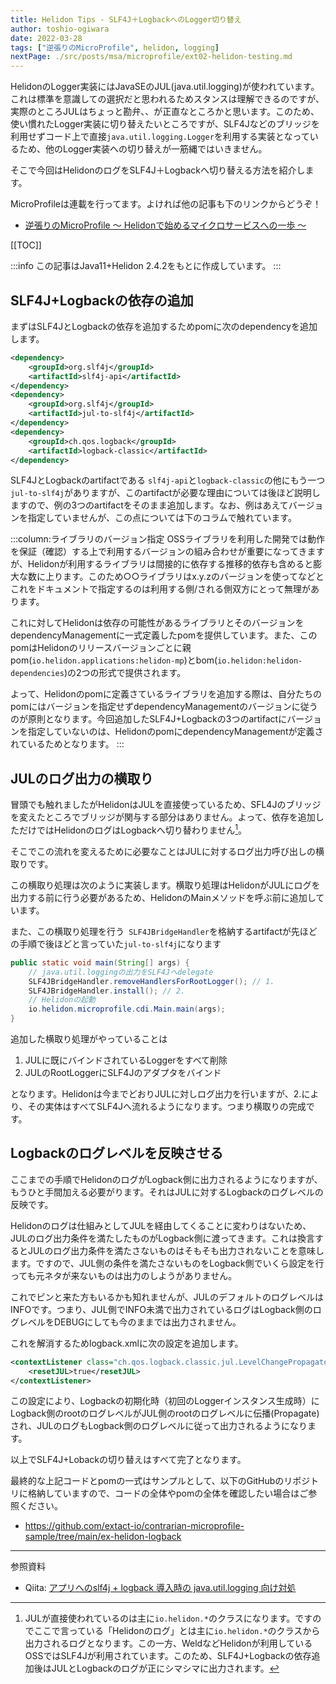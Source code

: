 ```yaml
---
title: Helidon Tips - SLF4J＋LogbackへのLogger切り替え
author: toshio-ogiwara
date: 2022-03-28
tags: ["逆張りのMicroProfile", helidon, logging]
nextPage: ./src/posts/msa/microprofile/ext02-helidon-testing.md
---
```

HelidonのLogger実装にはJavaSEのJUL(java.util.logging)が使われています。これは標準を意識しての選択だと思われるためスタンスは理解できるのですが、実際のところJULはちょっと勘弁、、が正直なところかと思います。このため、使い慣れたLogger実装に切り替えたいところですが、SLF4Jなどのブリッジを利用せずコード上で直接`java.util.logging.Logger`を利用する実装となっているため、他のLogger実装への切り替えが一筋縄ではいきません。

そこで今回はHelidonのログをSLF4J＋Logbackへ切り替える方法を紹介します。

MicroProfileは連載を行ってます。よければ他の記事も下のリンクからどうぞ！
- [逆張りのMicroProfile ～ Helidonで始めるマイクロサービスへの一歩 ～](/msa/#逆張りのmicroprofile-～-helidonで始めるマイクロサービスへの一歩-～)

[[TOC]]

:::info
この記事はJava11+Helidon 2.4.2をもとに作成しています。
:::

## SLF4J+Logbackの依存の追加
まずはSLF4JとLogbackの依存を追加するためpomに次のdependencyを追加します。

```xml
<dependency>
    <groupId>org.slf4j</groupId>
    <artifactId>slf4j-api</artifactId>
</dependency>
<dependency>
    <groupId>org.slf4j</groupId>
    <artifactId>jul-to-slf4j</artifactId>
</dependency>
<dependency>
    <groupId>ch.qos.logback</groupId>
    <artifactId>logback-classic</artifactId>
</dependency>
```

SLF4JとLogbackのartifactである `slf4j-api`と`logback-classic`の他にもう一つ`jul-to-slf4j`がありますが、このartifactが必要な理由については後ほど説明しますので、例の3つのartifactをそのまま追加します。なお、例はあえてバージョンを指定していませんが、この点については下のコラムで触れています。

:::column:ライブラリのバージョン指定
OSSライブラリを利用した開発では動作を保証（確認）する上で利用するバージョンの組み合わせが重要になってきますが、Helidonが利用するライブラリは間接的に依存する推移的依存も含めると膨大な数に上ります。このため○○ライブラリはx.y.zのバージョンを使ってなどとこれをドキュメントで指定するのは利用する側/される側双方にとって無理があります。

これに対してHelidonは依存の可能性があるライブラリとそのバージョンをdependencyManagementに一式定義したpomを提供しています。また、このpomはHelidonのリリースバージョンごとに親pom(`io.helidon.applications:helidon-mp`)とbom(`io.helidon:helidon-dependencies`)の2つの形式で提供されます。

よって、Helidonのpomに定義さているライブラリを追加する際は、自分たちのpomにはバージョンを指定せずdependencyManagementのバージョンに従うのが原則となります。今回追加したSLF4J+Logbackの3つのartifactにバージョンを指定していないのは、HelidonのpomにdependencyManagementが定義されているためとなります。
:::

## JULのログ出力の横取り
冒頭でも触れましたがHelidonはJULを直接使っているため、SFL4Jのブリッジを変えたところでブリッジが関与する部分はありません。よって、依存を追加しただけではHelidonのログはLogbackへ切り替わりません[^1]。

[^1]: JULが直接使われているのは主に`io.helidon.*`のクラスになります。ですのでここで言っている「Helidonのログ」とは主に`io.helidon.*`のクラスから出力されるログとなります。この一方、WeldなどHelidonが利用しているOSSではSLF4Jが利用されています。このため、SLF4J+Logbackの依存追加後はJULとLogbackのログが正にシマシマに出力されます。

そこでこの流れを変えるために必要なことはJULに対するログ出力呼び出しの横取りです。

この横取り処理は次のように実装します。横取り処理はHelidonがJULにログを出力する前に行う必要があるため、HelidonのMainメソッドを呼ぶ前に追加しています。

また、この横取り処理を行う` SLF4JBridgeHandler`を格納するartifactが先ほどの手順で後ほどと言っていた`jul-to-slf4j`になります

```java
public static void main(String[] args) {
    // java.util.loggingの出力をSLF4Jへdelegate
    SLF4JBridgeHandler.removeHandlersForRootLogger(); // 1.
    SLF4JBridgeHandler.install(); // 2.
    // Helidonの起動
    io.helidon.microprofile.cdi.Main.main(args);
}
```

追加した横取り処理がやっていることは
1. JULに既にバインドされているLoggerをすべて削除
2. JULのRootLoggerにSLF4Jのアダプタをバインド

となります。Helidonは今までどおりJULに対しログ出力を行いますが、2.により、その実体はすべてSLF4Jへ流れるようになります。つまり横取りの完成です。

## Logbackのログレベルを反映させる
ここまでの手順でHelidonのログがLogback側に出力されるようになりますが、もうひと手間加える必要がります。それはJULに対するLogbackのログレベルの反映です。

Helidonのログは仕組みとしてJULを経由してくることに変わりはないため、JULのログ出力条件を満たしたものがLogback側に渡ってきます。これは換言するとJULのログ出力条件を満たさないものはそもそも出力されないことを意味します。ですので、JUL側の条件を満たさないものをLogback側でいくら設定を行っても元ネタが来ないものは出力のしようがありません。

これでピンと来た方もいるかも知れませんが、JULのデフォルトのログレベルはINFOです。つまり、JUL側でINFO未満で出力されているログはLogback側のログレベルをDEBUGにしても今のままでは出力されません。

これを解消するためlogback.xmlに次の設定を追加します。

```xml
<contextListener class="ch.qos.logback.classic.jul.LevelChangePropagator">
    <resetJUL>true</resetJUL>
</contextListener>
```

この設定により、Logbackの初期化時（初回のLoggerインスタンス生成時）にLogback側のrootのログレベルがJUL側のrootのログレベルに伝播(Propagate)され、JULのログもLogback側のログレベルに従って出力されるようになります。

以上でSLF4J+Lobackの切り替えはすべて完了となります。

最終的な上記コードとpomの一式はサンプルとして、以下のGitHubのリポジトリに格納していますので、コードの全体やpomの全体を確認したい場合はご参照ください。

- <https://github.com/extact-io/contrarian-microprofile-sample/tree/main/ex-helidon-logback>


---
参照資料

- Qiita: [アプリへのslf4j + logback 導入時の java.util.logging 向け対処](https://qiita.com/namutaka/items/61f8a99946f869cad6b3)

